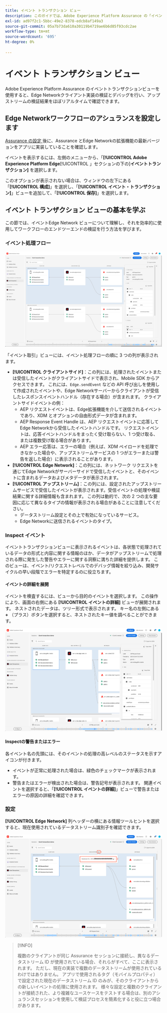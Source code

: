 ```yaml
---
title: イベント トランザクション ビュー
description: このガイドでは、Adobe Experience Platform Assurance の「イベント取引」ビューについて詳しく説明します。
exl-id: ad97f2c1-5bbc-49e2-8378-edcb8af149a3
source-git-commit: 05a7b73da610a30119b4719ae6b6d85f93cdc2ae
workflow-type: tm+mt
source-wordcount: '695'
ht-degree: 0%

---
```


# イベント トランザクション ビュー

Adobe Experience Platform Assurance のイベントトランザクションビューを使用すると、Edge Networkクライアント実装の検証とデバッグを行い、アップストリームの検証結果をほぼリアルタイムで確認できます。

## Edge Networkワークフローのアシュランスを設定します

[Assurance の設定 ](../tutorials/implement-assurance.md) 後に、Assurance とEdge Networkの拡張機能の最新バージョンをアプリに実装していることを確認します。

イベントを表示するには、左側のメニューから、「**[!UICONTROL Adobe Experience Platform Edge**&#x200B;[!UICONTROL 」セクションの下の &#x200B;]&#x200B;**イベントトランザクション]** を選択します。

このオプションが表示されない場合は、ウィンドウの左下にある「**[!UICONTROL 構成]**」を選択し、「**[!UICONTROL イベント・トランザクション]**」ビューを追加して、「**[!UICONTROL 保存]**」を選択します。

## イベント トランザクション ビューの基本を学ぶ

この節では、イベントEdge Network ビューについて理解し、それを効率的に使用してワークフローのエンドツーエンドの検証を行う方法を学びます。

### イベント処理フロー

![ イベント トランザクション ビュー ](./images/event-transactions/event-transactions-view.png)

「イベント取引」ビューには、イベント処理フローの順に 3 つの列が表示されます。

- **[!UICONTROL クライアントサイド]**：この列には、処理されたイベントまたは受信したイベントがクライアントサイドで表示され、Mobile SDK からアクセスできます。 これには、`Edge.sendEvent` などの API 呼び出しを使用して作成されたイベントや、Edge Networkサーバーからクライアントが受信したレスポンスイベントハンドル（存在する場合）が含まれます。 クライアントサイドイベントの例：
   - AEP リクエストイベントは、Edge拡張機能を介して送信されるイベントであり、XDM とオプションの自由形式データが含まれます。
   - AEP Response Event Handle は、AEP リクエストイベントに応答してEdge Networkから受信したイベントハンドルです。 リクエストイベントは、応答イベントハンドルをまったく受け取らない、1 つ受け取る、または複数受け取る場合があります。
   - AEP エラー応答は、エラーの場合（例えば、XDM ペイロードを処理できなかった場合や、アップストリームサービスの 1 つがエラーまたは警告を返した場合）に表示されることがあります。
- **[!UICONTROL Edge Network]**：この列には、ネットワーク リクエストを通じてEdge Networkがサーバーサイドで受信したイベントと、そのイベントに含まれるデータおよびメタデータが表示されます。
- **[!UICONTROL アップストリーム]**：この列には、設定されたアップストリームサービスで受信したイベントが表示されます。受信イベントの処理や検証結果に関する詳細情報も含まれます。
この列は動的で、次の 2 つの主な要因に応じて異なるタイプの情報が表示される場合があることに注意してください。
   - データストリーム設定とその上で有効になっているサービス。
   - Edge Networkに送信されるイベントのタイプ。

### Inspect イベント

イベントトランザクションビューに表示されるイベントは、各状態で処理されているデータの形式と内容に関する情報のほか、データがアップストリームで処理される際に発生した警告やエラーに関する洞察に満ちた詳細を提供します。 このビューは、イベント/リクエストレベルでのデバッグ情報を絞り込み、開発サイクルの早い段階でエラーを特定するのに役立ちます。

#### イベントの詳細を展開

イベントを検査するには、ビューから目的のイベントを選択します。 この操作により、画面の右側にある **[!UICONTROL イベントの詳細]** ビューが展開されます。
ネストされたデータは、ツリー形式で表示されます。 キー名の左側にある **+** （プラス）ボタンを選択すると、ネストされたキー値を調べることができます。

![ イベントの詳細 ](./images/event-transactions/event-details.png)

#### Inspectの警告またはエラー

各イベント名の先頭には、そのイベントの処理の高レベルのステータスを示すアイコンが付きます。

- イベントが正常に処理された場合は、緑色のチェックマークが表示されます。
- 警告またはエラーが検出された場合は、警告記号が表示されます。 関連イベントを選択すると、「**[!UICONTROL イベントの詳細]**」ビューで警告またはエラーの原因の詳細を確認できます。

### 設定

**[!UICONTROL Edge Network]** 列ヘッダーの横にある情報ツールヒントを選択すると、現在使用されているデータストリーム識別子を確認できます。

![ データストリーム ID を表示 ](./images/event-transactions/show-datastream-id.png)

>[!INFO]
>
>複数のクライアントが同じ Assurance セッションに接続し、異なるデータストリーム ID が使用されている場合、それらがすべて、ここに表示されます。 ただし、現在の実装で複数のデータストリームが使用されているわけではありません。 アプリで使用されるタグ（モバイルプロパティ）で設定された現在のデータストリーム ID のみが、そのクライアントからの新しいイベントの処理に使用されます。 様々な設定と複数のクライアントが接続された、より複雑なユースケースをテストする場合は、別のアシュランスセッションを使用して検証プロセスを簡素化すると役に立つ場合があります。
